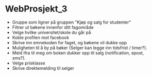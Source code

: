 # WebProsjekt_3


* Gruppe som ligner på gruppen "Kjøp og salg for studenter"
* Filtrer ut bøkene innenfor ditt fagområde
* Velge hvilke universitet/skole du går på
* Koble profilen mot facebook
* Skrive inn emnekoden for faget, og bøkene vil dukke opp
* Muligheten til å by på bøker (Selger kan legge inn tidsfrist / timer?).
* Meld ifra til meg om boken dukker opp til salg (notification, epost, sms?).
* Velge prisklasse
* Skrive direktemelding til selger
